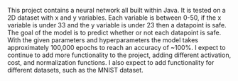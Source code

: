 This project contains a neural network all built within Java.
It is tested on a 2D dataset with x and y variables. Each variable is between 0-50, if the x variable is under 33 and the y variable is under 23 then a datapoint is safe.
The goal of the model is to predict whether or not each datapoint is safe.
With the given parameters and hyperparameters the model takes approximately 100,000 epochs to reach an accuracy of ~100%.
I expect to continue to add more functionality to the project, adding different activation, cost, and normalization functions. I also expect to add functionality for different datasets, such as the MNIST dataset.
